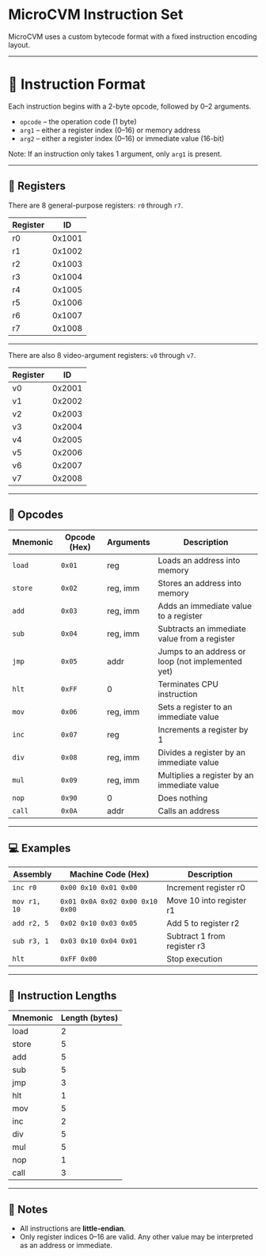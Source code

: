 # MicroCVM Instruction Set

MicroCVM uses a custom bytecode format with a fixed instruction encoding layout.

---

# 📝 Instruction Format

Each instruction begins with a 2-byte opcode, followed by 0–2 arguments.


- `opcode` – the operation code (1 byte)
- `arg1` – either a register index (0–16) or memory address
- `arg2` – either a register index (0–16) or immediate value (16-bit)

Note: If an instruction only takes 1 argument, only `arg1` is present.

---

## 🔢 Registers

There are 8 general-purpose registers: `r0` through `r7`.

| Register | ID  |
|----------|-----|
| r0       | 0x1001 |
| r1       | 0x1002 |
| r2       | 0x1003 |
| r3       | 0x1004 |
| r4       | 0x1005 |
| r5       | 0x1006 |
| r6       | 0x1007 |
| r7       | 0x1008 |

---

There are also 8 video-argument registers: `v0` through `v7`.

| Register | ID  |
|----------|-----|
| v0       | 0x2001 |
| v1       | 0x2002 |
| v2       | 0x2003 |
| v3       | 0x2004 |
| v4       | 0x2005 |
| v5       | 0x2006 |
| v6       | 0x2007 |
| v7       | 0x2008 |

---

## 🔌 Opcodes

| Mnemonic | Opcode (Hex) | Arguments | Description                          |
|----------|--------------|-----------|--------------------------------------|
| `load`    | `0x01`      | reg       | Loads an address into memory         |
| `store`    | `0x02`     | reg, imm  | Stores an address into memory        |
| `add`    | `0x03`       | reg, imm  | Adds an immediate value to a register|
| `sub`    | `0x04`       | reg, imm  | Subtracts an immediate value from a register|
| `jmp`    | `0x05`       | addr      | Jumps to an address or loop (not implemented yet)|
| `hlt`    | `0xFF`       | 0         | Terminates CPU instruction           |
| `mov`    | `0x06`       | reg, imm  | Sets a register to an immediate value|
| `inc`    | `0x07`       | reg       | Increments a register by 1           |
| `div`    | `0x08`       | reg, imm  | Divides a register by an immediate value|
| `mul`    | `0x09`       | reg, imm  | Multiplies a register by an immediate value|
| `nop`    | `0x90`       | 0         | Does nothing                         |
| `call`    | `0x0A`       | addr  | Calls an address                        |

---

## 💻 Examples

| Assembly        | Machine Code (Hex) | Description                     |
|-----------------|--------------------|---------------------------------|
| `inc r0`        | `0x00 0x10 0x01 0x00`| Increment register r0           |
| `mov r1, 10`    | `0x01 0x0A 0x02 0x00 0x10 0x00`| Move 10 into register r1        |
| `add r2, 5`     | `0x02 0x10 0x03 0x05`| Add 5 to register r2            |
| `sub r3, 1`     | `0x03 0x10 0x04 0x01`| Subtract 1 from register r3     |
| `hlt`           | `0xFF 0x00`          | Stop execution                  |

---

## 📏 Instruction Lengths

| Mnemonic | Length (bytes) |
|----------|----------------|
| load     | 2              |
| store    | 5              |
| add      | 5              |
| sub      | 5              |
| jmp      | 3              |
| hlt      | 1              |
| mov      | 5              |
| inc      | 2              |
| div      | 5              |
| mul      | 5              |
| nop      | 1              |
| call     | 3              |

---

## 📒 Notes

- All instructions are **little-endian**.
- Only register indices 0–16 are valid. Any other value may be interpreted as an address or immediate.
